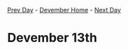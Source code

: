 [Prev Day](../12/README.md) - [Devember Home](../README.md) - [Next Day](../14/README.md)

# Devember 13th
